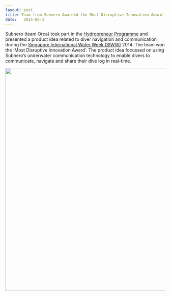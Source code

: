 ```yaml
---
layout: post
title: Team from Subnero Awarded the Most Disruptive Innovation Award
date:   2014-06-3
---
```


Subnero (team Orca) took part in the <a href="http://www.hydropreneur.com" target="_blank">Hydropreneur Programme</a> and presented a product idea related to diver navigation and communication during the <a href="http://www.siww.com.sg" target="_blank">Singapore International Water Week (SIWW)</a> 2014. The team won the ‘Most Disruptive Innovation Award’.  The product idea focussed on using Subnero’s underwater communication technology to enable divers to communicate, navigate and share their dive log in real-time.

<img src="{{ site.baseurl }}/images/Hydropreneur.jpg" style="width: 700px;"/>
